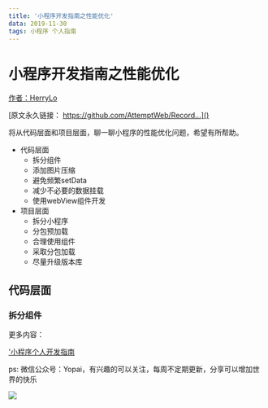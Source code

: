 ```yaml
---
title: '小程序开发指南之性能优化'
data: 2019-11-30
tags: 小程序 个人指南
---
```

# 小程序开发指南之性能优化

[作者：HerryLo](https://github.com/HerryLo)

[原文永久链接： https://github.com/AttemptWeb/Record...]()

将从代码层面和项目层面，聊一聊小程序的性能优化问题，希望有所帮助。

* 代码层面
    * 拆分组件
    * 添加图片压缩
    * 避免频繁setData
    * 减少不必要的数据挂载
    * 使用webView组件开发
* 项目层面
    * 拆分小程序
    * 分包预加载
    * 合理使用组件
    * 采取分包加载
    * 尽量升级版本库

## 代码层面

### 拆分组件

更多内容：

['小程序个人开发指南](https://didiheng.com/front/2019-07-22.html)

ps: 微信公众号：Yopai，有兴趣的可以关注，每周不定期更新，分享可以增加世界的快乐

![](/webChat1.png)